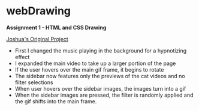 # webDrawing
**Assignment 1 - HTML and CSS Drawing**

[Joshua's Original Project](https://github.com/yankeejoshy/webDrawing/tree/assignment1)

- First I changed the music playing in the background for a hypnotizing effect
- I expanded the main video to take up a larger portion of the page
- If the user hovers over the main gif frame, it begins to rotate
- The sidebar now features only the previews of the cat videos and no filter selections
- When user hovers over the sidebar images, the images turn into a gif
- When the sidebar images are pressed, the filter is randomly applied and the gif shifts into the main frame.


